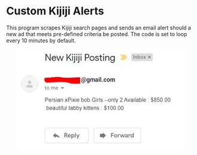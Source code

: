 # Custom Kijiji Alerts
This program scrapes Kijiji search pages and sends an email alert should a new ad that meets pre-defined criteria be posted. The code is set to loop every 10 minutes by default.

<p align="CENTER">
  <img src = "email.JPG" width=450>

